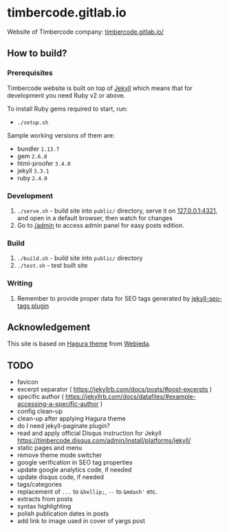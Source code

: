 # timbercode.gitlab.io

Website of Timbercode company:
 [timbercode.gitlab.io/]( http://timbercode.gitlab.io/ )

## How to build?

### Prerequisites

Timbercode website is built on top of
 [Jekyll]( https://jekyllrb.com/ ) which means that for
 development you need Ruby v2 or above.
 
To install Ruby gems required to start, run:
* `./setup.sh`
 
Sample working versions of them are:
* bundler `1.13.7`
* gem `2.6.8`
* html-proofer `3.4.0`
* jekyll `3.3.1`
* ruby `2.4.0`

### Development

1. `./serve.sh` - build site into `public/` directory,
   serve it on [127.0.0.1:4321]( http://127.0.0.1:4321/ ),
   and open in a default browser, then watch for changes
2. Go to [/admin]( http://127.0.0.1:4321/admin ) to access
   admin panel for easy posts edition.
   
### Build

1. `./build.sh` - build site into `public/` directory
2. `./test.sh` - test built site

### Writing

1. Remember to provide proper data for SEO tags generated by
   [jekyll-seo-tags plugin]( https://github.com/jekyll/jekyll-seo-tag )

## Acknowledgement

This site is based on [Hagura theme]( https://github.com/sharu725/hagura )
 from [Webjeda]( https://blog.webjeda.com/ ).

## TODO

* favicon
* excerpt separator ( https://jekyllrb.com/docs/posts/#post-excerpts )
* specific author ( https://jekyllrb.com/docs/datafiles/#example-accessing-a-specific-author )
* config clean-up
* clean-up after applying Hagura theme
* do I need jekyll-paginate plugin?
* read and apply official Disqus instruction for Jekyll
  https://timbercode.disqus.com/admin/install/platforms/jekyll/
* static pages and menu
* remove theme mode switcher
* google verification in SEO tag properties
* update google analytics code, if needed
* update disqus code, if needed
* tags/categories
* replacement of `...` to `&hellip;`, `--` to `&mdash'` etc.
* extracts from posts
* syntax highlighting
* polish publication dates in posts
* add link to image used in cover of yargs post